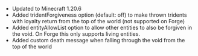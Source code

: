 - Updated to Minecraft 1.20.6
- Added tridentForgiveness option (default: off) to make thrown tridents with loyalty return from the top of the world (not supported on Forge)
- Added entityAllowList option to allow other entities to also be forgiven in the void. On Forge this only supports living entities.
- Added custom death message when falling through the void from the top of the world